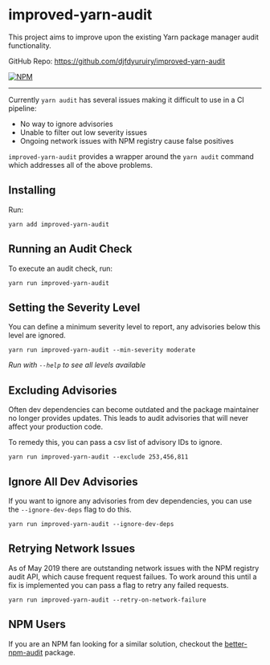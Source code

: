 # improved-yarn-audit

This project aims to improve upon the existing Yarn package manager audit functionality.

GitHub Repo: https://github.com/djfdyuruiry/improved-yarn-audit

[![NPM](https://nodei.co/npm/improved-yarn-audit.png)](https://nodei.co/npm/improved-yarn-audit/)

----

Currently `yarn audit` has several issues making it difficult to use in a CI pipeline:

- No way to ignore advisories
- Unable to filter out low severity issues
- Ongoing network issues with NPM registry cause false positives

`improved-yarn-audit` provides a wrapper around the `yarn audit` command which addresses all of the above problems.

## Installing

Run:

```
yarn add improved-yarn-audit
```

## Running an Audit Check

To execute an audit check, run:

```
yarn run improved-yarn-audit
```

## Setting the Severity Level

You can define a minimum severity level to report, any advisories below this level are ignored.

```
yarn run improved-yarn-audit --min-severity moderate
```

*Run with `--help` to see all levels available*

## Excluding Advisories

Often dev dependencies can become outdated and the package maintainer no longer provides updates. This leads to audit advisories that will never affect your production code.

To remedy this, you can pass a csv list of advisory IDs to ignore.

```
yarn run improved-yarn-audit --exclude 253,456,811
```

## Ignore All Dev Advisories

If you want to ignore any advisories from dev dependencies, you can use the `--ignore-dev-deps` flag to do this.

```
yarn run improved-yarn-audit --ignore-dev-deps
```

## Retrying Network Issues

As of May 2019 there are outstanding network issues with the NPM registry audit API, which cause frequent request failues. To work around this until a fix is implemented you can pass a flag to retry any failed requests.

```
yarn run improved-yarn-audit --retry-on-network-failure
```

## NPM Users

If you are an NPM fan looking for a similar solution, checkout the [better-npm-audit](https://www.npmjs.com/package/better-npm-audit) package.
